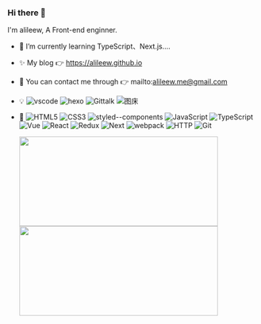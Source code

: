 ### Hi there 👋

I'm alileew, A Front-end enginner.

- 🌱 I’m currently learning TypeScript、Next.js....
- ✨ My blog 👉 https://alileew.github.io
- 💬 You can contact me through 👉 mailto:alileew.me@gmail.com
- 💡
  ![vscode](https://img.shields.io/badge/%E5%BC%80%E5%8F%91%E5%B7%A5%E5%85%B7-VS%20Code-blue)
  ![hexo](https://img.shields.io/badge/blog-hexo-brightgreen)
  ![Gittalk](https://img.shields.io/badge/%E5%8D%9A%E5%AE%A2%E8%AF%84%E8%AE%BA-Gittalk-yellow)
  ![图床](https://img.shields.io/badge/%E5%9B%BE%E5%BA%8A-PicGo%20GitHub-lightgrey)
- 🔧
  ![HTML5](https://img.shields.io/badge/-HTML5-red)
  ![CSS3](https://img.shields.io/badge/-CSS3-blue)
  ![styled--components](https://img.shields.io/badge/-styled--components-orange)
  ![JavaScript](https://img.shields.io/badge/-JavaScript-yellow)
  ![TypeScript](https://img.shields.io/badge/-TypeScript-blue)
  ![Vue](https://img.shields.io/badge/-Vue.js-green)
  ![React](https://img.shields.io/badge/-React-informational)
  ![Redux](https://img.shields.io/badge/-Redux-blue)
  ![Next](https://img.shields.io/badge/-Next.js-lightgrey)
  ![webpack](https://img.shields.io/badge/-webpack-blue)
  ![HTTP](https://img.shields.io/badge/-HTTP-yellowgreen)
  ![Git](https://img.shields.io/badge/-Git-orange)

  <img src="https://github-readme-stats.vercel.app/api?username=alileew&theme=buefy&show_icons=true" height="180px" width="400px" /> <img src="https://github-readme-stats.vercel.app/api/top-langs/?username=alileew&theme=buefy&layout=compact" height="180px" width="400px" />

<!--   ![alileew GitHub stats](https://github-readme-stats.vercel.app/api?username=alileew&theme=buefy&show_icons=true) -->
<!--   ![Top Langs](https://github-readme-stats.vercel.app/api/top-langs/?username=alileew&theme=buefy&layout=compact) -->
<!--   ![](https://github.com/abhisheknaiidu/abhisheknaiidu/blob/master/code.gif?raw=true) -->

<!--
**alileew/alileew** is a ✨ _special_ ✨ repository because its `README.md` (this file) appears on your GitHub profile.

Here are some ideas to get you started:

- 🔭 I’m currently working on ...
- 🌱 I’m currently learning ...
- 👯 I’m looking to collaborate on ...
- 🤔 I’m looking for help with ...
- 💬 Ask me about ...
- 📫 How to reach me: ...
- 😄 Pronouns: ...
- ⚡ Fun fact: ...
-->
